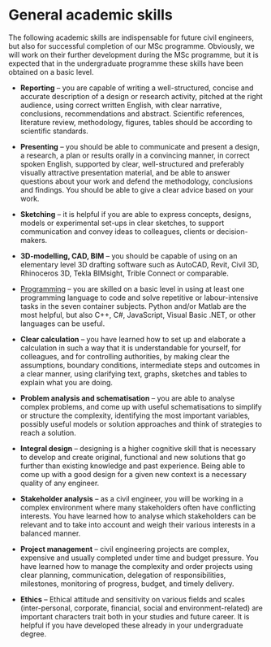 # General academic skills

The following academic skills are indispensable for future civil engineers, but also for successful completion of our MSc programme. Obviously, we will work on their further development during the MSc programme, but it is expected that in the undergraduate programme these skills have been obtained on a basic level.

*  **Reporting** – you are capable of writing a well-structured, concise and accurate description of a design or research activity, pitched at the right audience, using correct written English, with clear narrative, conclusions, recommendations and abstract. Scientific references, literature review, methodology, figures, tables should be according to scientific standards.

*  **Presenting** – you should be able to communicate and present a design, a research, a plan or results orally in a convincing manner, in correct spoken English, supported by clear, well-structured and preferably visually attractive presentation material, and be able to answer questions about your work and defend the methodology, conclusions and findings. You should be able to give a clear advice based on your work.

*  **Sketching** – it is helpful if you are able to express concepts, designs, models or experimental set-ups in clear sketches, to support communication and convey ideas to colleagues, clients or decision-makers.

* **3D-modelling, CAD, BIM** – you should be capable of using on an elementary level 3D drafting software such as AutoCAD, Revit, Civil 3D, Rhinoceros 3D, Tekla BIMsight, Trible Connect or comparable. 

*  <a href="https://tudelft-citg.github.io/pre-for-cem/contents/programming.html" target="_blank">Programming</a> – you are skilled on a basic level in using at least one programming language to code and solve repetitive or labour-intensive tasks in the seven container subjects. Python and/or Matlab are the most helpful, but also C++, C#, JavaScript, Visual Basic .NET, or other languages can be useful.

*  **Clear calculation** – you have learned how to set up and elaborate a calculation in such a way that it is understandable for yourself, for colleagues, and for controlling authorities, by making clear the assumptions, boundary conditions, intermediate steps and outcomes in a clear manner, using clarifying text, graphs, sketches and tables to explain what you are doing.

*  **Problem analysis and schematisation** – you are able to analyse complex problems, and come up with useful schematisations to simplify or structure the complexity, identifying the most important variables, possibly useful models or solution approaches and think of strategies to reach a solution.

*  **Integral design** – designing is a higher cognitive skill that is necessary to develop and create original, functional and new solutions that go further than existing knowledge and past experience. Being able to come up with a good design for a given new context is a necessary quality of any engineer.

*  **Stakeholder analysis** – as a civil engineer, you will be working in a complex environment where many stakeholders often have conflicting interests. You have learned how to analyse which stakeholders can be relevant and to take into account and weigh their various interests in a balanced manner.

*  **Project management** – civil engineering projects are complex, expensive and usually completed under time and budget pressure. You have learned how to manage the complexity and order projects using clear planning, communication, delegation of responsibilities, milestones, monitoring of progress, budget, and timely delivery.

*  **Ethics** – Ethical attitude and sensitivity on various fields and scales (inter-personal, corporate, financial, social and environment-related) are important characters trait both in your studies and future career. It is helpful if you have developed these already in your undergraduate degree.
